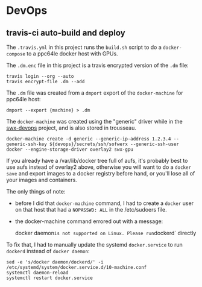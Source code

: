 # DevOps

## travis-ci auto-build and deploy

The `.travis.yml` in this project runs the `build.sh` script to do a `docker-compose` to a ppc64le docker host with GPUs.

The `.dm.enc` file in this project is a travis encrypted version of the `.dm` file:

    travis login --org --auto
    travis encrypt-file .dm --add

The `.dm` file was created from a `dmport` export of the `docker-machine` for ppc64le host:

    dmport --export {machine} > .dm

The `docker-machine` was created using the "generic" driver while in the [swx-devops](https://github.com/sofwerx/swx-devops) project, and is also stored in trousseau.

    docker-machine create -d generic --generic-ip-address 1.2.3.4 --generic-ssh-key ${devops}/secrets/ssh/sofwerx --generic-ssh-user docker --engine-storage-driver overlay2 swx-gpu

If you already have a /var/lib/docker tree full of aufs, it's probably best to use aufs instead of overlay2 above, otherwise you will want to do a `docker save` and export images to a docker registry before hand, or you'll lose all of your images and containers.

The only things of note:

- before I did that `docker-machine` command, I had to create a `docker` user on that host that had a `NOPASSWD: ALL` in the /etc/sudoers file.

- the docker-machine command errored out with a message:

    docker daemon` is not supported on Linux. Please run `dockerd` directly

To fix that, I had to manually update the systemd `docker.service` to run `dockerd` instead of `docker daemon`:

    sed -e 's/docker daemon/dockerd/' -i /etc/systemd/system/docker.service.d/10-machine.conf
    systemctl daemon-reload
    systemctl restart docker.service

